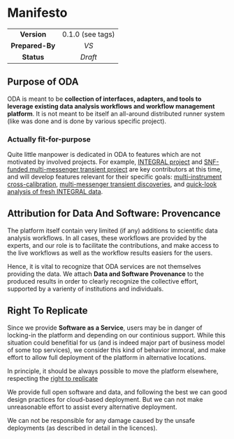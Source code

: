 # Manifesto

|||
| :--: | :--: |
| **Version** | 0.1.0 (see tags) |
| **Prepared-By** | _VS_ |
| **Status** | _Draft_ |

## Purpose of ODA

ODA is meant to be **collection of interfaces, adapters, and tools to leverage existing data analysis workflows and workflow management platform**.
It is not meant to be itself an all-around distributed runner system (like was done and is done by various specific project).

### Actually fit-for-purpose

Quite little manpower is dedicated in ODA to features which are not motivated by involved projects. For example, [INTEGRAL project](https://www.isdc.unige.ch) and [SNF-funded multi-messenger transient project]() are key contributors at this time, and will develop features relevant for their specific goals: [multi-instrument cross-calibration](), [multi-messenger transient discoveries](), and [quick-look analysis of fresh INTEGRAL data]().

## Attribution for Data And Software: Provencance

The platform itself contain very limited (if any) additions to scientific data analysis workflows. 
In all cases, these workflows are provided by the experts, and our role is to facilitate the contributions, and make access to the live workflows as well as the workflow results easiers for the users.

Hence, it is vital to recognize that ODA services are not themselves providing the data. We attach **Data and Software Provenance**  to the produced results in order to clearly recognize the collective effort, supported by a varienty of institutions and individuals.

## Right To Replicate

Since we provide **Software as a Service**, users may be in danger of locking-in the platform and depending on our continious support. While this situation could benefitial for us (and is indeed major part of business model of some top services), we consider this kind of behavior immoral, and make effort to allow full deployment of the platform in alternative locations. 

In principle, it should be always possible to move the platform elsewhere, respecting the [right to replicate](https://2i2c.org/right-to-replicate/)

We provide full open software and data, and following the best we can good design practices for cloud-based deployment. 
But we can not make unreasonable effort to assist every alternative deployment.

We can not be responsible for any damage caused by the unsafe deployments (as described in detail in the licences).
